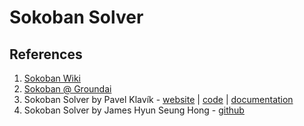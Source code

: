 # Sokoban Solver

## References
1. [Sokoban Wiki](http://www.sokobano.de/wiki/index.php?title=Solver)
1. [Sokoban @ Groundai](https://www.groundai.com/project/ai-in-game-playing-sokoban-solver/1)
1. Sokoban Solver by Pavel Klavík - [website](https://pavel.klavik.cz/projekty/solver.html) | [code](https://pavel.klavik.cz/projekty/solver/solver.tar.gz) | [documentation](https://pavel.klavik.cz/projekty/solver/solver.pdf)
1. Sokoban Solver by James Hyun Seung Hong - [github](https://github.com/jameshong92/sokoban-solver)
